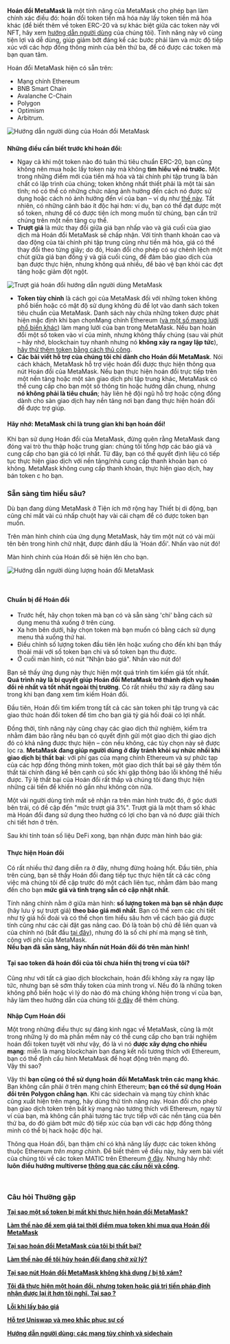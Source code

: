 **Hoán đổi MetaMask là** một tính năng của MetaMask cho phép bạn làm chính xác điều đó: hoán đổi token tiền mã hóa này lấy token tiền mã hóa khác (để biết thêm về token ERC-20 và sự khác biệt giữa các token này với NFT, hãy xem [hướng dẫn người dùng](https://support.metamask.io/hc/en-us/articles/4405497827355-User-guide-Tokens) của chúng tôi). Tính năng này vô cùng tiện lợi và dễ dùng, giúp giảm bớt đáng kể các bước phải làm và mức độ tiếp xúc với các hợp đồng thông minh của bên thứ ba, để có được các token mà bạn quan tâm.


Hoán đổi MetaMask hiện có sẵn trên:


* Mạng chính Ethereum
* BNB Smart Chain
* Avalanche C-Chain
* Polygon
* Optimism
* Arbitrum.


![Hướng dẫn người dùng của Hoán đổi MetaMask](https://support.metamask.io/hc/article_attachments/10023187570331)


### 
**Những điều cần biết trước khi hoán đổi:**


* Ngay cả khi một token nào đó tuân thủ tiêu chuẩn ERC-20, bạn cũng không nên mua hoặc lấy token này mà không **tìm hiểu về nó trước.** Một trong những điểm mới của tiền mã hóa và tài chính phi tập trung là bản chất có lập trình của chúng; token không nhất thiết phải là một tài sản tĩnh; nó có thể có những chức năng ảnh hưởng đến cách nó được sử dụng hoặc cách nó ảnh hưởng đến ví của bạn – ví dụ như [thế này](https://www.reddit.com/r/CryptoCurrency/comments/owkokz/scam_alert_vera_tokens/). Tất nhiên, có những cảnh báo ít độc hại hơn: ví dụ, bạn có thể đạt được một số token, nhưng để có được tiện ích mong muốn từ chúng, bạn cần trữ chúng trên một nền tảng cụ thể.
* **Trượt giá** là mức thay đổi giữa giá bạn nhấp vào và giá cuối của giao dịch mà Hoán đổi MetaMask sẽ chấp nhận. Với tính thanh khoản cao và dao động của tài chính phi tập trung cũng như tiền mã hóa, giá có thể thay đổi theo từng giây; do đó, Hoán đổi cho phép có sự chênh lệch một chút giữa giá bạn đồng ý và giá cuối cùng, để đảm bảo giao dịch của bạn được thực hiện, nhưng không quá nhiều, để bảo vệ bạn khỏi các đợt tăng hoặc giảm đột ngột.


![Trượt giá hoán đổi hướng dẫn người dùng MetaMask](https://support.metamask.io/hc/article_attachments/10023248340123)


* **Token tùy chỉnh** là cách gọi của MetaMask đối với những token không phổ biến hoặc có mật độ sử dụng không đủ để lọt vào danh sách token tiêu chuẩn của MetaMask. Danh sách này chứa những token được phát hiện mặc định khi bạn chọnMạng chính Ethereum ([và một số mạng lưới phổ biến khác](https://support.metamask.io/hc/en-us/articles/360015489031)) làm mạng lưới của bạn trong MetaMask. Nếu bạn hoán đổi một số token vào ví của mình, nhưng không thấy chúng (sau vài phút – hãy nhớ, blockchain tuy nhanh nhưng nó **không xảy ra ngay lập tức**), [hãy thử thêm token bằng cách thủ công](https://support.metamask.io/hc/en-us/articles/360015489031).
* **Các bài viết hỗ trợ của chúng tôi chỉ dành cho Hoán đổi MetaMask**. Nói cách khách, MetaMask hỗ trợ việc hoán đổi được thực hiện thông qua nút Hoán đổi của MetaMask. Nếu bạn thực hiện hoán đổi trực tiếp trên một nền tảng hoặc một sàn giao dịch phi tập trung khác, MetaMask có thể cung cấp cho bạn một số thông tin hoặc hướng dẫn chung, nhưng **nó không phải là tiêu chuẩn**; hãy liên hệ đội ngũ hỗ trợ hoặc cộng đồng dành cho sàn giao dịch hay nền tảng nơi bạn đang thực hiện hoán đổi để được trợ giúp.



#### Hãy nhớ: MetaMask chỉ là trung gian khi bạn hoán đổi!


Khi bạn sử dụng Hoán đổi của MetaMask, đừng quên rằng MetaMask đang đóng vai trò thu thập hoặc trung gian: chúng tôi tổng hợp các báo giá và cung cấp cho bạn giá có lợi nhất. Từ đây, bạn có thể quyết định liệu có tiếp tục thực hiện giao dịch với nền tảng/nhà cung cấp thanh khoản bạn có không. MetaMask không cung cấp thanh khoản, thực hiện giao dịch, hay bán token c ho bạn.



### Sẵn sàng tìm hiểu sâu?


Dù bạn đang dùng MetaMask ở Tiện ích mở rộng hay Thiết bị di động, bạn cũng chỉ mất vài cú nhấp chuột hay vài cái chạm để có được token bạn muốn.


Trên màn hình chính của ứng dụng MetaMask, hãy tìm một nút có vài mũi tên bên trong hình chữ nhật, được đánh dấu là 'Hoán đổi'. Nhấn vào nút đó!


Màn hình chính của Hoán đổi sẽ hiện lên cho bạn.


![Hướng dẫn người dùng lượng hoán đổi MetaMask](https://support.metamask.io/hc/article_attachments/10023293831451)


 


#### **Chuẩn bị để Hoán đổi**


* Trước hết, hãy chọn token mà bạn có và sẵn sàng 'chi' bằng cách sử dụng menu thả xuống ở trên cùng.
* Xa hơn bên dưới, hãy chọn token mà bạn muốn có bằng cách sử dụng menu thả xuống thứ hai.
* Điều chỉnh số lượng token đầu tiên lên hoặc xuống cho đến khi bạn thấy thoải mái với số token bạn chi và số token bạn thu được.
* Ở cuối màn hình, có nút "Nhận báo giá". Nhấn vào nút đó!


Bạn sẽ thấy ứng dụng này thực hiện một quá trình tìm kiếm giá tốt nhất.  **Quá trình này là bí quyết giúp Hoán đổi MetaMask trở thành dịch vụ hoán đổi rẻ nhất và tốt nhất ngoài thị trường**. Có rất nhiều thứ xảy ra đằng sau trong khi bạn đang xem tìm kiếm Hoán đổi.


Đầu tiên, Hoán đổi tìm kiếm trong tất cả các sàn token phi tập trung và các giao thức hoán đổi token để tìm cho bạn giá tỷ giá hối đoái có lợi nhất.


Đồng thời, tính năng này cũng chạy các giao dịch thử nghiệm, kiểm tra nhằm đảm bảo rằng nếu bạn có quyết định gửi một giao dịch thì giao dịch đó có khả năng được thực hiện – còn nếu không, các tùy chọn này sẽ được lọc ra. **MetaMask đang giúp người dùng ở đây tránh khỏi sự nhức nhối khi giao dịch bị thất bại**: với phí gas của mạng chính Ethereum và sự phức tạp của các hợp đồng thông minh token, một giao dịch thất bại sẽ gây thêm tổn thất tài chính đáng kể bên cạnh cú sốc khi gặp thông báo lỗi không thể hiểu được. Tỷ lệ thất bại của Hoán đổi rất thấp và chúng tôi đang thực hiện những cải tiến để khiến nó gần như không còn nữa.


Một vài người dùng tinh mắt sẽ nhận ra trên màn hình trước đó, ở góc dưới bên trái, có đề cập đến "mức trượt giá 3%". Trượt giá là một tham số khác mà Hoán đổi đang sử dụng theo hướng có lợi cho bạn và nó được giải thích chi tiết hơn ở trên.


Sau khi tính toán số liệu DeFi xong, bạn nhận được màn hình báo giá:


### 


#### **Thực hiện Hoán đổi**


Có rất nhiều thứ đang diễn ra ở đây, nhưng đừng hoảng hốt. Đầu tiên, phía trên cùng, bạn sẽ thấy Hoán đổi đang tiếp tục thực hiện tất cả các công việc mà chúng tôi đề cập trước đó một cách liên tục, nhằm đảm bảo mang đến cho bạn **mức giá và tình trạng sẵn có cập nhật nhất**.


Tính năng chính nằm ở giữa màn hình: **số lượng token mà bạn sẽ nhận được** (hãy lưu ý sự trượt giá) **theo báo giá mới nhất**. Bạn có thể xem các chi tiết như tỷ giá hối đoái và có thể chọn tìm hiểu sâu hơn về cách báo giá được tính cũng như các cài đặt gas nâng cao. Đó là toàn bộ chủ đề liên quan và của chính nó (bắt đầu [tại đây](https://support.metamask.io/hc/en-us/articles/4404600179227)), nhưng đó là số chi phí mà mạng sẽ tính, cộng với phí của MetaMask.  
**Nếu bạn đã sẵn sàng, hãy nhấn nút Hoán đổi đó trên màn hình!**



#### Tại sao token đã hoán đổi của tôi chưa hiển thị trong ví của tôi?


Cũng như với tất cả giao dịch blockchain, hoán đổi không xảy ra ngay lập tức, nhưng bạn sẽ sớm thấy token của mình trong ví. Nếu đó là những token không phổ biến hoặc vì lý do nào đó mà chúng không hiện trong ví của bạn, hãy làm theo hướng dẫn của chúng tôi [ở đây](https://support.metamask.io/hc/en-us/articles/360015489031) để thêm chúng.



#### 
**Nhập Cụm Hoán đổi**


Một trong những điều thực sự đáng kinh ngạc về MetaMask, cũng là một trong những lý do mà phần mềm này có thể cung cấp cho bạn trải nghiệm hoán đổi token tuyệt vời như vậy, đó là vì nó **được xây dựng cho nhiều mạng**: miễn là mạng blockchain bạn đang kết nối tương thích với Ethereum, bạn có thể định cấu hình MetaMask để hoạt động trên mạng đó.  
Vậy thì sao?


Vậy thì **bạn cũng có thể sử dụng hoán đổi MetaMask trên các mạng khác**. Bạn không cần phải ở trên mạng chính Ethereum; **bạn có thể sử dụng Hoán đổi trên Polygon chẳng hạn**. Khi các sidechain và mạng tùy chỉnh khác cũng xuất hiện trên mạng, hãy dùng thử tính năng này. Hoán đổi cho phép bạn giao dịch token trên bất kỳ mạng nào tương thích với Ethereum, ngay từ ví của bạn, mà không cần phải tương tác trực tiếp với các nền tảng của bên thứ ba, do đó giảm bớt mức độ tiếp xúc của bạn với các hợp đồng thông minh có thể bị hack hoặc độc hại.


Thông qua Hoán đổi, bạn thậm chí có khả năng lấy được các token không thuộc Ethereum *trên mạng chính*. Để biết thêm về điều này, hãy xem bài viết của chúng tôi về các token MATIC trên Ethereum [ở đây](https://support.metamask.io/hc/en-us/articles/4404417979035). Nhưng hãy nhớ: **luôn điều hướng multiverse [thông qua các cầu nối và cổng](https://support.metamask.io/hc/en-us/articles/4404424659995).**


 


### **Câu hỏi Thường gặp**


[**Tại sao một số token bị mất khi thực hiện hoán đổi MetaMask?**](https://support.metamask.io/hc/en-us/articles/360059004712)


[**Làm thế nào để xem giá tại thời điểm mua token khi mua qua Hoán đổi MetaMask**](https://support.metamask.io/hc/en-us/articles/360058615371)


[**Tại sao hoán đổi MetaMask của tôi bị thất bại?**](https://support.metamask.io/hc/en-us/articles/360058994872)


[**Làm thế nào để tôi hủy hoán đổi đang chờ xử lý?**](https://support.metamask.io/hc/en-us/articles/360060419011)


[**Tại sao nút Hoán đổi MetaMask không khả dụng / bị tô xám?**](https://support.metamask.io/hc/en-us/articles/360059410511)


**[Tôi đã thực hiện một hoán đổi, nhưng token hoặc giá trị tiền pháp định nhận được lại ít hơn tôi nghĩ. Tại sao ?](https://support.metamask.io/hc/en-us/articles/360059421651)**


[**Lỗi khi lấy báo giá**](https://support.metamask.io/hc/en-us/articles/360060329612)


[**Hỗ trợ Uniswap và mẹo khắc phục sự cố**](https://support.metamask.io/hc/en-us/articles/360053394291)


**[Hướng dẫn người dùng: các mạng tùy chỉnh và sidechain](https://support.metamask.io/hc/en-us/articles/4404424659995)**


